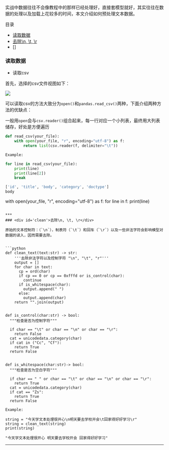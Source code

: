 实战中数据往往不会像教程中的那样已经处理好，直接套模型就好，其实往往在数据的处理以及加载上花较多的时间，本文介绍如何预处理文本数据。

目录

- [读取数据](#load)
- [去除\n, \t, \r](#clean)
- []

### <div id='load'>读取数据</div>

- 读取csv

首先，选择的csv文件视图如下：

![](https://github.com/sherlcok314159/ML/blob/main/Images/example.png)

可以读取csv的方法大致分为`open()`和`pandas.read_csv()`两种，下面介绍两种方法的优缺点：

一般用`open`会与`csv.reader()`组合起来，每一行对应一个小列表，最终用大列表储存，好处是方便遍历

```python
def read_csv(your_file):
    with open(your_file, "r", encoding="utf-8") as f:
        return list(csv.reader(f, delimiter="\t"))

Example:

for line in read_csv(your_file):
    print(line)
    print(line[2])
    break

['id', 'title', 'body', 'category', 'doctype']
body
```



with open(your_file, "r", encoding="utf-8") as f:
    for line in f:
        print(line)
```

***
### <div id='clean'>去除\n, \t, \r</div>

原始的文本控制符：（`\n`），制表符（`\t`）和回车（`\r`）以及一些非法字符会影响模型对数据的读入，因而需要去除。


```python
def clean_text(text:str) -> str:
    '''去除非法字符以及控制字符 "\n", "\t", "r"'''
    output = []
    for char in text:
      cp = ord(char)
      if cp == 0 or cp == 0xfffd or is_control(char):
        continue
      if is_whitespace(char):
        output.append(" ")
      else:
        output.append(char)
    return "".join(output)


def is_control(char:str) -> bool:
  """检查是否为控制字符"""

  if char == "\t" or char == "\n" or char == "\r":
    return False
  cat = unicodedata.category(char)
  if cat in ("Cc", "Cf"):
    return True
  return False


def is_whitespace(char:str)-> bool:
  """检查是否为空白字符"""

  if char == " " or char == "\t" or char == "\n" or char == "\r":
    return True
  cat = unicodedata.category(char)
  if cat == "Zs":
    return True
  return False

Example:

string = "今天学文本处理很开心\n明天要去学校开会\t回家得好好学习\r"
string = clean_text(string)
print(string)

"今天学文本处理很开心 明天要去学校开会 回家得好好学习"
```


***
